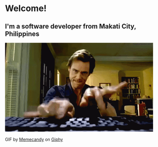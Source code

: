 # Welcome!

## I'm a software developer from Makati City, Philippines

![](coding.gif)

GIF by [Memecandy](https://giphy.com/memecandy) on [Giphy](https://giphy.com/)
